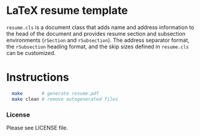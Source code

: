 # LaTeX resume template

`resume.cls` is a document class that adds name and address information to the
head of the document and provides resume section and subsection environments
(`rSection` and `rSubsection`).
The address separator format, the `rSubsection` heading format, and the skip
sizes defined in `resume.cls` can be customized.

# Instructions

```sh
  make       # generate resume.pdf
  make clean # remove autogenerated files
```

### License

Please see LICENSE file.
